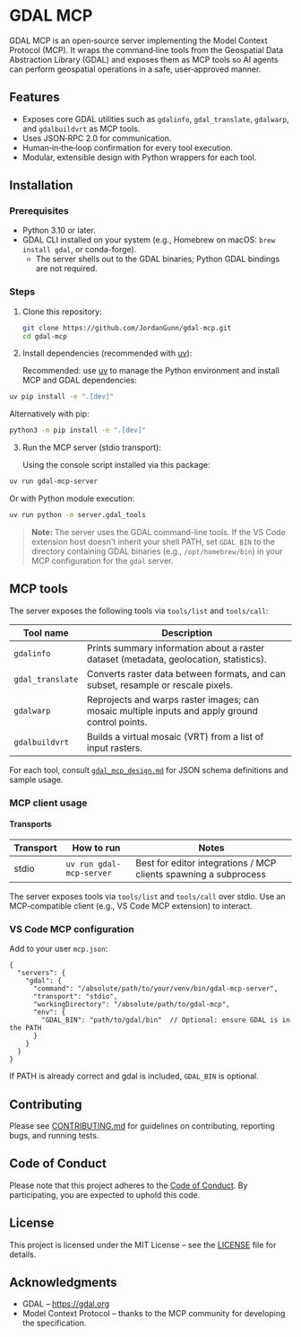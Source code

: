 # GDAL MCP

GDAL MCP is an open‑source server implementing the Model Context Protocol (MCP). It wraps the command‑line tools from the Geospatial Data Abstraction Library (GDAL) and exposes them as MCP tools so AI agents can perform geospatial operations in a safe, user‑approved manner.

## Features

- Exposes core GDAL utilities such as `gdalinfo`, `gdal_translate`, `gdalwarp`, and `gdalbuildvrt` as MCP tools.
- Uses JSON‑RPC 2.0 for communication.
- Human‑in‑the‑loop confirmation for every tool execution.
- Modular, extensible design with Python wrappers for each tool.
 

## Installation

### Prerequisites

- Python 3.10 or later.
- GDAL CLI installed on your system (e.g., Homebrew on macOS: `brew install gdal`, or conda-forge).
  - The server shells out to the GDAL binaries; Python GDAL bindings are not required.

### Steps

1. Clone this repository:

   ```bash
   git clone https://github.com/JordanGunn/gdal-mcp.git
   cd gdal-mcp
   ```

2. Install dependencies (recommended with [uv](https://docs.astral.sh/uv/)):

   Recommended: use [uv](https://docs.astral.sh/uv/) to manage the Python environment and install MCP and GDAL dependencies:

  ```bash
  uv pip install -e ".[dev]"
  ```

  Alternatively with pip:

  ```bash
  python3 -m pip install -e ".[dev]"
  ```

3. Run the MCP server (stdio transport):

   Using the console script installed via this package:

  ```bash
  uv run gdal-mcp-server
  ```

   Or with Python module execution:

  ```bash
  uv run python -m server.gdal_tools
  ```

> **Note:** The server uses the GDAL command-line tools. If the VS Code extension host doesn't inherit your shell PATH, set `GDAL_BIN` to the directory containing GDAL binaries (e.g., `/opt/homebrew/bin`) in your MCP configuration for the `gdal` server.


## MCP tools

The server exposes the following tools via `tools/list` and `tools/call`:

| Tool name | Description |
| --- | --- |
| `gdalinfo` | Prints summary information about a raster dataset (metadata, geolocation, statistics). |
| `gdal_translate` | Converts raster data between formats, and can subset, resample or rescale pixels. |
| `gdalwarp` | Reprojects and warps raster images; can mosaic multiple inputs and apply ground control points. |
| `gdalbuildvrt` | Builds a virtual mosaic (VRT) from a list of input rasters. |
 

For each tool, consult [`gdal_mcp_design.md`](gdal_mcp_design.md) for JSON schema definitions and sample usage.

### MCP client usage

#### Transports

| Transport | How to run | Notes |
|-----------|------------|-------|
| stdio | `uv run gdal-mcp-server` | Best for editor integrations / MCP clients spawning a subprocess |

The server exposes tools via `tools/list` and `tools/call` over stdio. Use an MCP-compatible client (e.g., VS Code MCP extension) to interact.

### VS Code MCP configuration

Add to your user `mcp.json`:

```jsonc
{
  "servers": {
    "gdal": {
      "command": "/absolute/path/to/your/venv/bin/gdal-mcp-server",
      "transport": "stdio",
      "workingDirectory": "/absolute/path/to/gdal-mcp",
      "env": {
        "GDAL_BIN": "path/to/gdal/bin"  // Optional: ensure GDAL is in the PATH
      }
    }
  }
}
```

If PATH is already correct and gdal is included, `GDAL_BIN` is optional.

## Contributing

Please see [CONTRIBUTING.md](CONTRIBUTING.md) for guidelines on contributing, reporting bugs, and running tests.

## Code of Conduct

Please note that this project adheres to the [Code of Conduct](CODE_OF_CONDUCT.md). By participating, you are expected to uphold this code.

## License

This project is licensed under the MIT License – see the [LICENSE](LICENSE) file for details.

## Acknowledgments

- GDAL – https://gdal.org
- Model Context Protocol – thanks to the MCP community for developing the specification.
